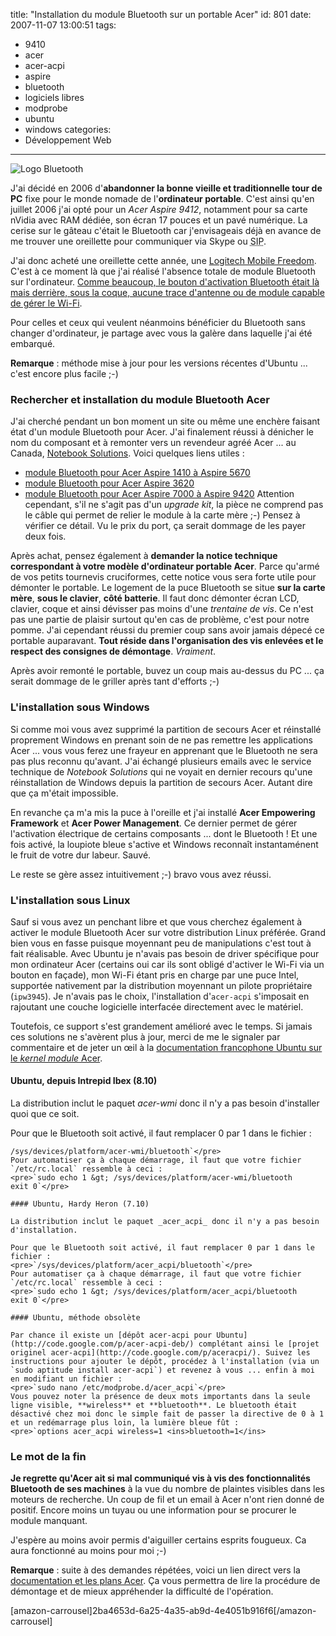 title: "Installation du module Bluetooth sur un portable Acer"
id: 801
date: 2007-11-07 13:00:51
tags: 
- 9410
- acer
- acer-acpi
- aspire
- bluetooth
- logiciels libres
- modprobe
- ubuntu
- windows
categories: 
- Développement Web
---

![Logo Bluetooth](https://oncletom.io/images/2007/11/bluetooth-logo.gif)

J'ai décidé en 2006 d'**abandonner la bonne vieille et traditionnelle tour de PC** fixe pour le monde nomade de l'**ordinateur portable**. C'est ainsi qu'en juillet 2006 j'ai opté pour un _Acer Aspire 9412_, notamment pour sa carte nVidia avec RAM dédiée, son écran 17 pouces et un pavé numérique.
La cerise sur le gâteau c'était le Bluetooth car j'envisageais déjà en avance de me trouver une oreillette pour communiquer via Skype ou <acronym title="Session Initiation Protocol">SIP</acronym>.

J'ai donc acheté une oreillette cette année, une [Logitech Mobile Freedom](http://www.logitech.com/index.cfm/webcam_communications/mobile_phone_headsets/devices/260&amp;cl=fr,fr). C'est à ce moment là que j'ai réalisé l'absence totale de module Bluetooth sur l'ordinateur. [Comme beaucoup, le bouton d'activation Bluetooth était là mais derrière, sous la coque, aucune trace d'antenne ou de module capable de gérer le Wi-Fi](http://www.google.com/search?q=acer+aspire+bluetooth+missing).

Pour celles et ceux qui veulent néanmoins bénéficier du Bluetooth sans changer d'ordinateur, je partage avec vous la galère dans laquelle j'ai été embarqué.

**Remarque** : méthode mise à jour pour les versions récentes d'Ubuntu ... c'est encore plus facile ;-)<!--more-->

### Rechercher et installation du module Bluetooth Acer

J'ai cherché pendant un bon moment un site ou même une enchère faisant état d'un module Bluetooth pour Acer. J'ai finalement réussi à dénicher le nom du composant et à remonter vers un revendeur agréé Acer ... au Canada, [Notebook Solutions](http://www.notebooksolutions.ca). Voici quelques liens utiles :

*   [module Bluetooth pour Acer Aspire 1410 à Aspire 5670](http://www.notebooksolutions.ca/zc/index.php?main_page=product_info&amp;products_id=882)
*   [module Bluetooth pour Acer Aspire 3620](http://www.notebooksolutions.ca/zc/index.php?main_page=product_info&amp;cPath=66_231&amp;products_id=2058)
*   [module Bluetooth pour Acer Aspire 7000 à Aspire 9420](http://www.notebooksolutions.ca/zc/index.php?main_page=product_info&amp;products_id=2542)
Attention cependant, s'il ne s'agit pas d'un _upgrade kit_, la pièce ne comprend pas le câble qui permet de relier le module à la carte mère ;-) Pensez à vérifier ce détail. Vu le prix du port, ça serait dommage de les payer deux fois.

Après achat, pensez également à **demander la notice technique correspondant à votre modèle d'ordinateur portable Acer**. Parce qu'armé de vos petits tournevis cruciformes, cette notice vous sera forte utile pour démonter le portable. Le logement de la puce Bluetooth se situe **sur la carte mère**, **sous le clavier**, **côté batterie**. Il faut donc démonter écran LCD, clavier, coque et ainsi dévisser pas moins d'une _trentaine de vis_.
Ce n'est pas une partie de plaisir surtout qu'en cas de problème, c'est pour notre pomme. J'ai cependant réussi du premier coup sans avoir jamais dépecé ce portable auparavant. **Tout réside dans l'organisation des vis enlevées et le respect des consignes de démontage**. _Vraiment_.

Après avoir remonté le portable, buvez un coup mais au-dessus du PC ... ça serait dommage de le griller après tant d'efforts ;-)

### L'installation sous Windows

Si comme moi vous avez supprimé la partition de secours Acer et réinstallé proprement Windows en prenant soin de ne pas remettre les applications Acer ... vous vous ferez une frayeur en apprenant que le Bluetooth ne sera pas plus reconnu qu'avant. J'ai échangé plusieurs emails avec le service technique de _Notebook Solutions_ qui ne voyait en dernier recours qu'une réinstallation de Windows depuis la partition de secours Acer. Autant dire que ça m'était impossible.

En revanche ça m'a mis la puce à l'oreille et j'ai installé **Acer Empowering Framework** et **Acer Power Management**. Ce dernier permet de gérer l'activation électrique de certains composants ... dont le Bluetooth ! Et une fois activé, la loupiote bleue s'active et Windows reconnaît instantaménent le fruit de votre dur labeur. Sauvé.

Le reste se gère assez intuitivement ;-) bravo vous avez réussi.

### L'installation sous Linux

Sauf si vous avez un penchant libre et que vous cherchez également à activer le module Bluetooth Acer sur votre distribution Linux préférée. Grand bien vous en fasse puisque moyennant peu de manipulations c'est tout à fait réalisable.
Avec Ubuntu je n'avais pas besoin de driver spécifique pour mon ordinateur Acer (certains oui car ils sont obligé d'activer le Wi-Fi via un bouton en façade), mon Wi-Fi étant pris en charge par une puce Intel, supportée nativement par la distribution moyennant un pilote propriétaire (`ipw3945`). Je n'avais pas le choix, l'installation d'`acer-acpi` s'imposait en rajoutant une couche logicielle interfacée directement avec le matériel.

Toutefois, ce support s'est grandement amélioré avec le temps.
Si jamais ces solutions ne s'avèrent plus à jour, merci de me le signaler par commentaire et de jeter un œil à la [documentation francophone Ubuntu sur le _kernel module_ Acer](http://doc.ubuntu-fr.org/acer_acpi).

#### Ubuntu, depuis Intrepid Ibex (8.10)

La distribution inclut le paquet _acer-wmi_ donc il n'y a pas besoin d'installer quoi que ce soit.

Pour que le Bluetooth soit activé, il faut remplacer 0 par 1 dans le fichier :

    /sys/devices/platform/acer-wmi/bluetooth`</pre>
    Pour automatiser ça à chaque démarrage, il faut que votre fichier `/etc/rc.local` ressemble à ceci :
    <pre>`sudo echo 1 &gt; /sys/devices/platform/acer-wmi/bluetooth
    exit 0`</pre>

    #### Ubuntu, Hardy Heron (7.10)

    La distribution inclut le paquet _acer_acpi_ donc il n'y a pas besoin d'installation.

    Pour que le Bluetooth soit activé, il faut remplacer 0 par 1 dans le fichier :
    <pre>`/sys/devices/platform/acer_acpi/bluetooth`</pre>
    Pour automatiser ça à chaque démarrage, il faut que votre fichier `/etc/rc.local` ressemble à ceci :
    <pre>`sudo echo 1 &gt; /sys/devices/platform/acer_acpi/bluetooth
    exit 0`</pre>

    #### Ubuntu, méthode obsolète

    Par chance il existe un [dépôt acer-acpi pour Ubuntu](http://code.google.com/p/acer-acpi-deb/) complétant ainsi le [projet originel acer-acpi](http://code.google.com/p/aceracpi/). Suivez les instructions pour ajouter le dépôt, procédez à l'installation (via un `sudo aptitude install acer-acpi`) et revenez à vous ... enfin à moi en modifiant un fichier :
    <pre>`sudo nano /etc/modprobe.d/acer_acpi`</pre>
    Vous pouvez noter la présence de deux mots importants dans la seule ligne visible, **wireless** et **bluetooth**. Le bluetooth était désactivé chez moi donc le simple fait de passer la directive de 0 à 1 et un redémarrage plus loin, la lumière bleue fût :
    <pre>`options acer_acpi wireless=1 <ins>bluetooth=1</ins>

### Le mot de la fin

**Je regrette qu'Acer ait si mal communiqué vis à vis des fonctionnalités Bluetooth de ses machines** à la vue du nombre de plaintes visibles dans les moteurs de recherche. Un coup de fil et un email à Acer n'ont rien donné de positif. Encore moins un tuyau ou une information pour se procurer le module manquant.

J'espère au moins avoir permis d'aiguiller certains esprits fougueux. Ca aura fonctionné au moins pour moi ;-)

**Remarque** : suite à des demandes répétées, voici un lien direct vers la [documentation et les plans Acer](http://dl.free.fr/bLCS31qZW/doc-acer.zip). Ça vous permettra de lire la procédure de démontage et de mieux appréhender la difficulté de l'opération.

[amazon-carrousel]2ba4653d-6a25-4a35-ab9d-4e4051b916f6[/amazon-carrousel]
